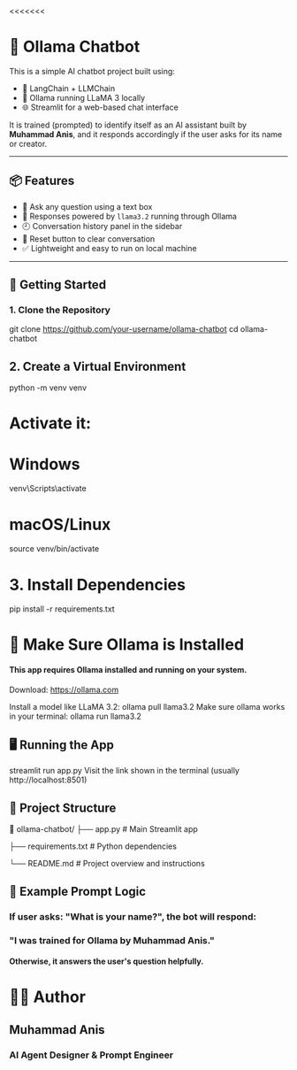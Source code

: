 <<<<<<<
# 🤖 Ollama Chatbot 

This is a simple AI chatbot project built using:

- 🧠 LangChain + LLMChain
- 🐍 Ollama running LLaMA 3 locally
- 🌐 Streamlit for a web-based chat interface

It is trained (prompted) to identify itself as an AI assistant built by **Muhammad Anis**, and it responds accordingly if the user asks for its name or creator.

---

## 📦 Features

- 💬 Ask any question using a text box
- 🧠 Responses powered by `llama3.2` running through Ollama
- 🕘 Conversation history panel in the sidebar
- 🔁 Reset button to clear conversation
- ✅ Lightweight and easy to run on local machine

---

## 🚀 Getting Started

### 1. Clone the Repository

git clone https://github.com/your-username/ollama-chatbot
cd ollama-chatbot

## 2. Create a Virtual Environment
   python -m venv venv
# Activate it:
# Windows
venv\Scripts\activate
# macOS/Linux
source venv/bin/activate

# 3. Install Dependencies
pip install -r requirements.txt
  
# 🧠 Make Sure Ollama is Installed
#### This app requires Ollama installed and running on your system.

Download: https://ollama.com

Install a model like LLaMA 3.2:
ollama pull llama3.2
Make sure ollama works in your terminal:
ollama run llama3.2

## 🖥️ Running the App
streamlit run app.py
Visit the link shown in the terminal (usually http://localhost:8501)

## 🔧 Project Structure
📁 ollama-chatbot/
├── app.py               # Main Streamlit app

├── requirements.txt     # Python dependencies

└── README.md            # Project overview and instructions

## 🧠 Example Prompt Logic
### If user asks: "What is your name?", the bot will respond:

### "I was trained for Ollama by Muhammad Anis."

#### Otherwise, it answers the user's question helpfully.

# 🙋‍♂️ Author
## Muhammad Anis
### AI Agent Designer & Prompt Engineer

